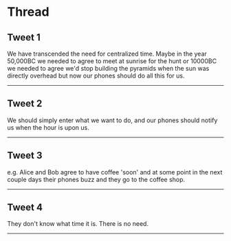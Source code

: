 # Thread

## Tweet 1

We have transcended the need for centralized time. Maybe in the year 50,000BC we needed to agree to meet at sunrise for the hunt or 10000BC we needed to agree we'd stop building the pyramids when the sun was directly overhead but now our phones should do all this for us.

---

## Tweet 2

We should simply enter what we want to do, and our phones should notify us when the hour is upon us.

---

## Tweet 3

e.g. Alice and Bob agree to have coffee 'soon' and at some point in the next couple days their phones buzz and they go to the coffee shop.

---

## Tweet 4

They don't know what time it is. There is no need.

---

